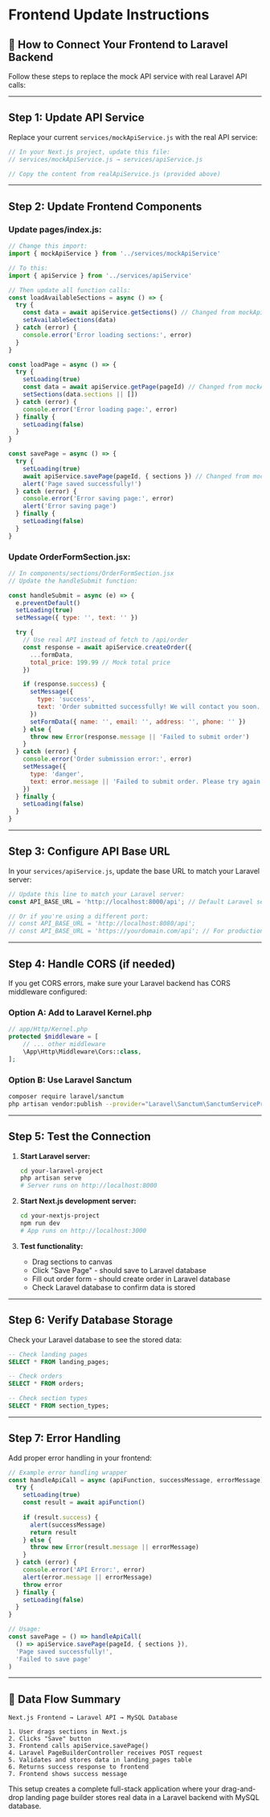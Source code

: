 # Frontend Update Instructions

## 🔄 **How to Connect Your Frontend to Laravel Backend**

Follow these steps to replace the mock API service with real Laravel API calls:

---

## **Step 1: Update API Service**

Replace your current `services/mockApiService.js` with the real API service:

```javascript
// In your Next.js project, update this file:
// services/mockApiService.js → services/apiService.js

// Copy the content from realApiService.js (provided above)
```

---

## **Step 2: Update Frontend Components**

### **Update pages/index.js:**

```javascript
// Change this import:
import { mockApiService } from '../services/mockApiService'

// To this:
import { apiService } from '../services/apiService'

// Then update all function calls:
const loadAvailableSections = async () => {
  try {
    const data = await apiService.getSections() // Changed from mockApiService
    setAvailableSections(data)
  } catch (error) {
    console.error('Error loading sections:', error)
  }
}

const loadPage = async () => {
  try {
    setLoading(true)
    const data = await apiService.getPage(pageId) // Changed from mockApiService
    setSections(data.sections || [])
  } catch (error) {
    console.error('Error loading page:', error)
  } finally {
    setLoading(false)
  }
}

const savePage = async () => {
  try {
    setLoading(true)
    await apiService.savePage(pageId, { sections }) // Changed from mockApiService
    alert('Page saved successfully!')
  } catch (error) {
    console.error('Error saving page:', error)
    alert('Error saving page')
  } finally {
    setLoading(false)
  }
}
```

### **Update OrderFormSection.jsx:**

```javascript
// In components/sections/OrderFormSection.jsx
// Update the handleSubmit function:

const handleSubmit = async (e) => {
  e.preventDefault()
  setLoading(true)
  setMessage({ type: '', text: '' })

  try {
    // Use real API instead of fetch to /api/order
    const response = await apiService.createOrder({
      ...formData,
      total_price: 199.99 // Mock total price
    })

    if (response.success) {
      setMessage({ 
        type: 'success', 
        text: 'Order submitted successfully! We will contact you soon.' 
      })
      setFormData({ name: '', email: '', address: '', phone: '' })
    } else {
      throw new Error(response.message || 'Failed to submit order')
    }
  } catch (error) {
    console.error('Order submission error:', error)
    setMessage({ 
      type: 'danger', 
      text: error.message || 'Failed to submit order. Please try again.' 
    })
  } finally {
    setLoading(false)
  }
}
```

---

## **Step 3: Configure API Base URL**

In your `services/apiService.js`, update the base URL to match your Laravel server:

```javascript
// Update this line to match your Laravel server:
const API_BASE_URL = 'http://localhost:8000/api'; // Default Laravel serve port

// Or if you're using a different port:
// const API_BASE_URL = 'http://localhost:8080/api';
// const API_BASE_URL = 'https://yourdomain.com/api'; // For production
```

---

## **Step 4: Handle CORS (if needed)**

If you get CORS errors, make sure your Laravel backend has CORS middleware configured:

### **Option A: Add to Laravel Kernel.php**
```php
// app/Http/Kernel.php
protected $middleware = [
    // ... other middleware
    \App\Http\Middleware\Cors::class,
];
```

### **Option B: Use Laravel Sanctum**
```bash
composer require laravel/sanctum
php artisan vendor:publish --provider="Laravel\Sanctum\SanctumServiceProvider"
```

---

## **Step 5: Test the Connection**

1. **Start Laravel server:**
   ```bash
   cd your-laravel-project
   php artisan serve
   # Server runs on http://localhost:8000
   ```

2. **Start Next.js development server:**
   ```bash
   cd your-nextjs-project
   npm run dev
   # App runs on http://localhost:3000
   ```

3. **Test functionality:**
   - Drag sections to canvas
   - Click "Save Page" - should save to Laravel database
   - Fill out order form - should create order in Laravel database
   - Check Laravel database to confirm data is stored

---

## **Step 6: Verify Database Storage**

Check your Laravel database to see the stored data:

```sql
-- Check landing pages
SELECT * FROM landing_pages;

-- Check orders  
SELECT * FROM orders;

-- Check section types
SELECT * FROM section_types;
```

---

## **Step 7: Error Handling**

Add proper error handling in your frontend:

```javascript
// Example error handling wrapper
const handleApiCall = async (apiFunction, successMessage, errorMessage) => {
  try {
    setLoading(true)
    const result = await apiFunction()
    
    if (result.success) {
      alert(successMessage)
      return result
    } else {
      throw new Error(result.message || errorMessage)
    }
  } catch (error) {
    console.error('API Error:', error)
    alert(error.message || errorMessage)
    throw error
  } finally {
    setLoading(false)
  }
}

// Usage:
const savePage = () => handleApiCall(
  () => apiService.savePage(pageId, { sections }),
  'Page saved successfully!',
  'Failed to save page'
)
```

---

## **🎯 Data Flow Summary**

```
Next.js Frontend → Laravel API → MySQL Database

1. User drags sections in Next.js
2. Clicks "Save" button  
3. Frontend calls apiService.savePage()
4. Laravel PageBuilderController receives POST request
5. Validates and stores data in landing_pages table
6. Returns success response to frontend
7. Frontend shows success message
```

This setup creates a complete full-stack application where your drag-and-drop landing page builder stores real data in a Laravel backend with MySQL database.